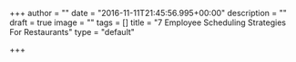 +++
author = ""
date = "2016-11-11T21:45:56.995+00:00"
description = ""
draft = true
image = ""
tags = []
title = "7 Employee Scheduling Strategies For Restaurants"
type = "default"

+++
